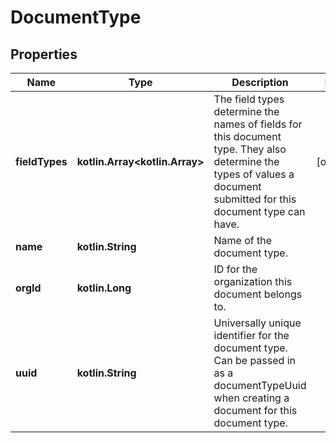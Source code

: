 
# DocumentType

## Properties
Name | Type | Description | Notes
------------ | ------------- | ------------- | -------------
**fieldTypes** | **kotlin.Array&lt;kotlin.Array&gt;** | The field types determine the names of fields for this document type. They also determine the types of values a document submitted for this document type can have. |  [optional]
**name** | **kotlin.String** | Name of the document type. | 
**orgId** | **kotlin.Long** | ID for the organization this document belongs to. | 
**uuid** | **kotlin.String** | Universally unique identifier for the document type. Can be passed in as a documentTypeUuid when creating a document for this document type. | 



